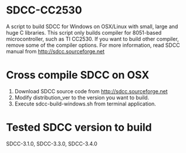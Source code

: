 SDCC-CC2530
===========

A script to build SDCC for Windows on OSX/Linux with small, large and huge C libraries. This script only builds compiler for 8051-based microcontroller, such as TI CC2530. If you want to build other compiler, remove some of the compiler options. For more information, read SDCC manual from http://sdcc.sourceforge.net

Cross compile SDCC on OSX
=========================

1. Download SDCC source code from http://sdcc.sourceforge.net
2. Modify distribution_ver to the version you want to build.
3. Execute sdcc-build-windows.sh from terminal application.

Tested SDCC version to build
============================
SDCC-3.1.0, SDCC-3.3.0, SDCC-3.4.0
